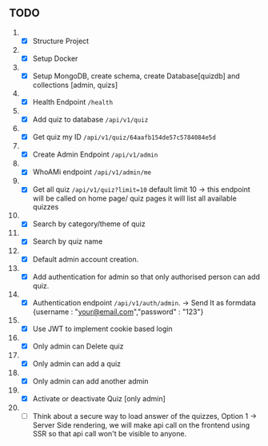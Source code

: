## TODO

1. - [x] Structure Project
1. - [x] Setup Docker
1. - [x] Setup MongoDB, create schema, create Database[quizdb] and collections [admin, quizs]
1. - [x] Health Endpoint `/health`
1. - [x] Add quiz to database `/api/v1/quiz`
1. - [x] Get quiz my ID `/api/v1/quiz/64aafb154de57c5784084e5d`
1. - [x] Create Admin Endpoint `/api/v1/admin`
1. - [x] WhoAMi endpoint `/api/v1/admin/me`
1. - [x] Get all quiz `/api/v1/quiz?limit=10` default limit 10 -> this endpoint will be called on home page/ quiz pages it will list all available quizzes
1. - [x] Search by category/theme of quiz
1. - [x] Search by quiz name
1. - [x] Default admin account creation.
1. - [x] Add authentication for admin so that only authorised person can add quiz.
1. - [x] Authentication endpoint `/api/v1/auth/admin`. -> Send It as formdata {username : "your@email.com","password" : "123"}
1. - [x] Use JWT to implement cookie based login
1. - [x] Only admin can Delete quiz
1. - [x] Only admin can add a quiz
1. - [x] Only admin can add another admin
1. - [x] Activate or deactivate Quiz [only admin]
1. - [ ] Think about a secure way to load answer of the quizzes, Option 1 -> Server Side rendering, we will make api call on the frontend using SSR so that api call won't be visible to anyone.
